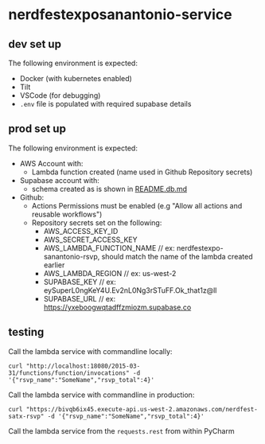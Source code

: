 # nerdfestexposanantonio-service

## dev set up

The following environment is expected:

- Docker (with kubernetes enabled)
- Tilt
- VSCode (for debugging)
- `.env` file is populated with required supabase details

## prod set up

The following environment is expected:

- AWS Account with:
  - Lambda function created (name used in Github Repository secrets)
- Supabase account with:
  - schema created as is shown in [README.db.md](README.db.md)
- Github:
  - Actions Permissions must be enabled (e.g "Allow all actions and reusable workflows")
  - Repository secrets set on the following:
    - AWS_ACCESS_KEY_ID
    - AWS_SECRET_ACCESS_KEY
    - AWS_LAMBDA_FUNCTION_NAME // ex: nerdfestexpo-sanantonio-rsvp, should match the name of the lambda created earlier
    - AWS_LAMBDA_REGION // ex: us-west-2
    - SUPABASE_KEY // ex: eySuperL0ngKeY4U.Ev2nL0Ng3rSTuFF.Ok_that1z@ll
    - SUPABASE_URL // ex: https://yxeboogwqtadffzmiozm.supabase.co

## testing

Call the lambda service with commandline locally:

```commandline
curl "http://localhost:18080/2015-03-31/functions/function/invocations" -d '{"rsvp_name":"SomeName","rsvp_total":4}'
```

Call the lambda service with commandline in production:

```commandline
curl "https://bivqb6ix45.execute-api.us-west-2.amazonaws.com/nerdfest-satx-rsvp" -d '{"rsvp_name":"SomeName","rsvp_total":4}'
```

Call the lambda service from the `requests.rest` from within PyCharm
